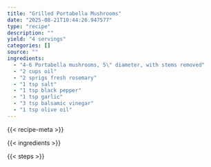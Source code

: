 ```yaml
---
title: "Grilled Portabella Mushrooms"
date: "2025-08-21T10:44:26.947577"
type: "recipe"
description: ""
yield: "4 servings"
categories: []
source: ""
ingredients:
  - "4-6 Portabella mushrooms, 5\" diameter, with stems removed"
  - "2 cups oil"
  - "2 sprigs fresh rosemary"
  - "1 tsp salt"
  - "1 tsp black pepper"
  - "1 tsp garlic"
  - "3 tsp balsamic vinegar"
  - "1 tsp olive oil"
---
```


{{< recipe-meta >}}

{{< ingredients >}}

{{< steps >}}

